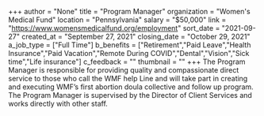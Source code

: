 +++
author = "None"
title = "Program Manager"
organization = "Women's Medical Fund"
location = "Pennsylvania"
salary = "$50,000"
link = "https://www.womensmedicalfund.org/employment"
sort_date = "2021-09-27"
created_at = "September 27, 2021"
closing_date = "October 29, 2021"
a_job_type = ["Full Time"]
b_benefits = ["Retirement","Paid Leave","Health Insurance","Paid Vacation","Remote During COVID","Dental","Vision","Sick time","Life insurance"]
c_feedback = ""
thumbnail = ""
+++
The Program Manager is responsible for providing quality and compassionate direct service to those who call the WMF help Line and will take part in creating and executing WMF’s first abortion doula collective and follow up program. The Program Manager is supervised by the Director of Client Services and works directly with other staff. 